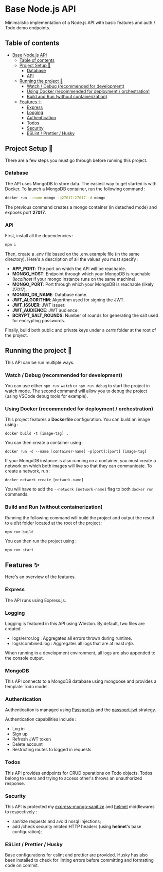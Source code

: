 # Base Node.js API

Minimalistic implementation of a Node.js API with basic features and auth / Todo demo endpoints.

## Table of contents

- [Base Node.js API](#base-nodejs-api)
  - [Table of contents](#table-of-contents)
  - [Project Setup 🔧](#project-setup-)
    - [Database](#database)
    - [API](#api)
  - [Running the project 🚀](#running-the-project-)
    - [Watch / Debug (recommended for development)](#watch--debug-recommended-for-development)
    - [Using Docker (recommended for deployment / orchestration)](#using-docker-recommended-for-deployment--orchestration)
    - [Build and Run (without containerization)](#build-and-run-without-containerization)
  - [Features ✨](#features-)
    - [Express](#express)
    - [Logging](#logging)
    - [Authentication](#authentication)
    - [Todos](#todos)
    - [Security](#security)
    - [ESLint / Prettier / Husky](#eslint--prettier--husky)



## Project Setup 🔧

There are a few steps you must go through before running this project.

### Database

The API uses MongoDB to store data. The easiest way to get started is with Docker. To launch a MongoDB container, run the following command :

```sh
docker run --name mongo -p27017:27017 -d mongo
```

The previous command creates a mongo container (in detached mode) and exposes port **27017**.

### API

First, install all the dependencies :

```sh
npm i
```

Then, create a .env file based on the .env.example file (in the same directory). Here's a description of all the values you must specify :

-   **APP_PORT**: The port on which the API will be reachable.
-   **MONGO_HOST**: Endpoint through which your MongoDB is reachable (_localhost_ if your mongo instance runs on the same machine).
-   **MONGO_PORT**: Port through which your MongoDB is reachable (likely _27017_).
-   **MONGO_DB_NAME**: Database name.
-   **JWT_ALGORITHM**: Algorithm used for signing the JWT.
-   **JWT_ISSUER**: JWT issuer.
-   **JWT_AUDIENCE**: JWT audience.
-   **BCRYPT_SALT_ROUNDS**: Number of rounds for generating the salt used for encrypting passwords.

Finally, build both public and private keys under a _certs_ folder at the root of the project.

## Running the project 🚀

This API can be run multiple ways.

### Watch / Debug (recommended for development)

You can use either `npm run watch` or `npm run debug` to start the project in watch mode. The second command will allow you to debug the project (using VSCode debug tools for example).

### Using Docker (recommended for deployment / orchestration)

This project features a **Dockerfile** configuration. You can build an image using :
```
docker build -t [image-tag] .
```

You can then create a container using :
```
docker run -d --name [container-name] -p[port]:[port] [image-tag]
```

If your MongoDB instance is also running on a container, you must create a network on which both images will live so that they can communicate. To create a network, run :
```
docker network create [network-name]
```

You will have to add the `--network [network-name]` flag to both `docker run` commands.

### Build and Run (without containerization)

Running the following command will build the project and output the result to a _dist_ folder located at the root of the project :
```sh
npm run build
```

You can then run the project using :
```
npm run start
```

## Features ✨

Here's an overview of the features.

### Express

The API runs using Express.js.

### Logging

Logging is featured in this API using Winston. By default, two files are created :
- logs/error.log : Aggregates all errors thrown during runtime.
- logs/combined.log : Aggregates all logs that are at least _info_.

When running in a development environment, all logs are also appended to the console output.

### MongoDB

This API connects to a MongoDB database using mongoose and provides a template Todo model.

### Authentication

Authentication is managed using [Passport.js](https://www.passportjs.org/) and the [passport-jwt](https://www.passportjs.org/packages/passport-jwt/) strategy.

Authentication capabilities include :
- Log in
- Sign up
- Refresh JWT token
- Delete account
- Restricting routes to logged in requests

### Todos

This API provides endpoints for CRUD operations on Todo objects. Todos belong to users and trying to access other's throws an unauthorized response.

### Security

This API is protected my [express-mongo-sanitize](https://www.npmjs.com/package/express-mongo-sanitize) and [helmet](https://www.npmjs.com/package/helmet) middlewares to respectively :
- sanitize requests and avoid nosql injections;
- add /check security related HTTP headers (using **helmet**'s base configuration);

### ESLint / Prettier / Husky

Base configurations for eslint and prettier are provided. Husky has also been installed to check for linting errors before committing and formatting code on commit.
